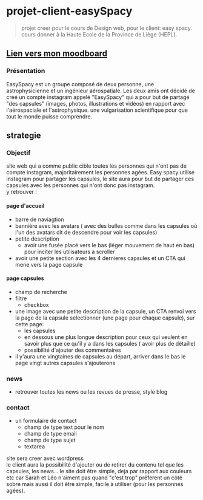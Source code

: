 # projet-client-easySpacy
> projet creer pour le cours de Design web, pour le client: easy spacy.
> cours donner à la Haute Ecole de la Province de Liège (HEPL).

## [Lien vers mon moodboard](https://app.milanote.com/1Ld3Iw1QVmEN5Z?p=YRIU0ZF8jN1)
### Présentation
EasySpacy est un groupe composé de deux personne, une astrophysicienne et un ingénieur aérospatiale. Les deux amis ont décidé de créé un compte instagram appelé "EasySpacy" qui a pour but de partagé "des capsules" (images, photos, illustrations et vidéos) en rapport avec l'aérospaciale et l'astrophysique. une vulgarisation scientifique pour que tout le monde puisse comprendre.

## strategie
### Objectif 
site web qui a comme public cible toutes les personnes qui n'ont pas de compte instagram, majoritairement les personnes agées. Easy spacy utilise instagram pour partager les capsules, le site aura pour but de partager ces capsules avec les personnes qui n'ont donc pas instagram.\
y retrouver :

#### page d'accueil 
* barre de naviagtion 
* bannière avec les avatars ( avec des bulles comme dans les capsules où l'un des avatars dit de descendre pour voir les capsules)
* petite description 
  * avoir une fusée placé vers le bas (léger mouvement de haut en bas) pour inciter les utilisateurs à scroller
* avoir une petite section avec les 4 dernieres capsules et un CTA qui mene vers la page capsule
#### page capsules
* champ de recherche
* filtre 
  * checkbox 
* une image avec une petite description de la capsule, un CTA renvoi vers la page de la capsule selectionner (une page pour chaque capsule), sur cette page:
  * les capsules 
  * en dessous une plus longue description pour ceux qui veulent en savoir plus que ce qu'il y a dans les capsules ( avoir plus de détaille)
  * possibilité d'ajouter des commentaires
* il y'aura une vingtaines de capsules au départ, arriver dans le bas le page vingt autres capsules s'ajouterons
### news 
* retrouver toutes les news ou les revues de presse, style blog 
### contact 
* un formulaire de contact 
  * champ de type text pour le nom 
  * champ de type email 
  * champ de type sujet 
  * textarea 
 
site sera creer avec wordpress\
le client aura la possibilité d'ajouter ou de retirer du contenu tel que les capsules, les news...
le site doit être simple, deja par rapport aux couleurs etc car Sarah et Léo n'aiment pas quand "c'est trop" préferent un côté sobre mais aussi il doit être simple, facile à utiliser (pour les personnes agées).
